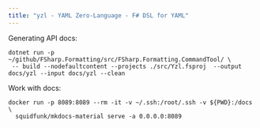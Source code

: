```yaml
---
title: "yzl - YAML Zero-Language - F# DSL for YAML"
---
```


Generating API docs:

```
dotnet run -p ~/github/FSharp.Formatting/src/FSharp.Formatting.CommandTool/ \ 
 -- build --nodefaultcontent --projects ./src/Yzl.fsproj  --output docs/yzl --input docs/yzl --clean
```

Work with docs:
```
docker run -p 8089:8089 --rm -it -v ~/.ssh:/root/.ssh -v ${PWD}:/docs \
  squidfunk/mkdocs-material serve -a 0.0.0.0:8089
```
